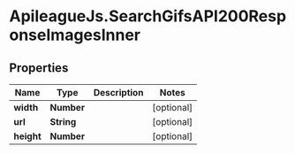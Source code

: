 # ApileagueJs.SearchGifsAPI200ResponseImagesInner

## Properties

Name | Type | Description | Notes
------------ | ------------- | ------------- | -------------
**width** | **Number** |  | [optional] 
**url** | **String** |  | [optional] 
**height** | **Number** |  | [optional] 


